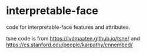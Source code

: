 # interpretable-face
code for interpretable-face features and attributes.

tsne code is from https://lvdmaaten.github.io/tsne/ and https://cs.stanford.edu/people/karpathy/cnnembed/


